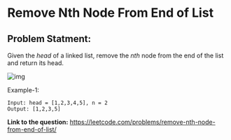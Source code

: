 # Remove Nth Node From End of List
## **Problem Statment:**

Given the *head* of a linked list, remove the *nth* node from the end of the list and return its head.

![img](https://assets.leetcode.com/uploads/2020/10/03/remove_ex1.jpg)

Example-1:  

```
Input: head = [1,2,3,4,5], n = 2
Output: [1,2,3,5]
```

**Link to the question:** https://leetcode.com/problems/remove-nth-node-from-end-of-list/